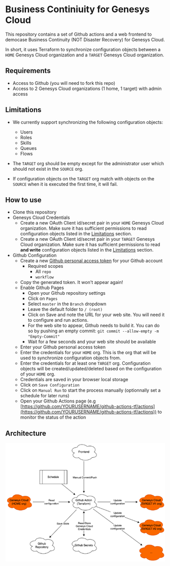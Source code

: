 # Business Continiuity for Genesys Cloud

This repository contains a set of Github actions and a web frontend to democase Business Continuity (NOT Disaster Recovery) for Genesys Cloud.

In short, it uses Terraform to synchronize configuration objects between a `HOME` Genesys Cloud organization and a `TARGET` Genesys Cloud organization.

## Requirements

- Access to Github (you will need to fork this repo)
- Access to 2 Genesys Cloud organizations (1 home, 1 target) with admin access

## Limitations

- We currently support synchronizing the following configuration objects:

  - Users
  - Roles
  - Skills
  - Queues
  - Flows

- The `TARGET` org should be empty except for the administrator user which should not exist in the `SOURCE` org.
- If configuration objects on the `TARGET` org match with objects on the `SOURCE` when it is executed the first time, it will fail.

## How to use

- Clone this repository
- Genesys Cloud Credentials
  - Create a new OAuth Client id/secret pair in your `HOME` Genesys Cloud organization. Make sure it has sufficient permissions to read configuration objects listed in the [Limitations](#limitations) section.
  - Create a new OAuth Client id/secret pair in your `TARGET` Genesys Cloud organization. Make sure it has sufficient permissions to read **and write** configuration objects listed in the [Limitations](#limitations) section.
- Github Configuration
  - Create a new [Github personal access token](https://docs.github.com/en/authentication/keeping-your-account-and-data-secure/creating-a-personal-access-token) for your Github account
    - Required scopes
      - All `repo`
      - `workflow`
  - Copy the generated token. It won't appear again!
  - Enable Github Pages
    - Open your Github repository settings
    - Click on `Pages`
    - Select `master` in the `Branch` dropdown
    - Leave the default folder to `/ (root)`
    - Click on Save and note the URL for your web site. You will need it to configure and run actions.
    - For the web site to appear, Github needs to build it. You can do so by pushing an empty commit: `git commit --allow-empty -m "Empty-Commit"`
    - Wait for a few seconds and your web site should be available
  - Enter your Github personal access token
  - Enter the credentials for your `HOME` org. This is the org that will be used to synchronize configuration objects from.
  - Enter the credentials for at least one `TARGET` org. Configuration objects will be created/updated/deleted based on the configuration of your `HOME` org.
  - Credentials are saved in your browser local storage
  - Click on `Save Configuration`
  - Click on `Manual Run` to start the process manually (optionnally set a schedule for later runs)
  - Open your Github Actions page (e.g [https://github.com/YOURUSERNAME/github-actions-tf/actions](https://github.com/YOURUSERNAME/github-actions-tf/actions)) to monitor the status of the action

## Architecture

![Architecture Diagram](./architecture.png "Architecture Diagram")
